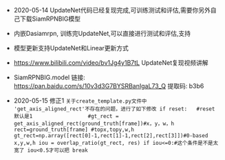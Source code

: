 - 2020-05-14 UpdateNet代码已经复现完成,可训练测试和评估,需要你另外自己下载SiamRPNBIG模型
- 内嵌Dasiamrpn, 训练完UpdateNet,可以直接进行测试和评估,支持 
- 模型更新支持UpdateNet和Linear更新方式
- https://www.bilibili.com/video/bv1Jg4y1B7tL UpdateNet复现视频讲解
- SiamRPNBIG.model 链接: https://pan.baidu.com/s/10v3d3G7BYSRBanIgaL73_Q 提取码: b3b6

- 2020-05-15 修正1
` 关于create_template.py文件中 'get_axis_aligned_rect'不存在的问题，进行了如下修改
if reset:   #reset 默认是1                 
                    #gt_rect = get_axis_aligned_rect(ground_truth[frame])#x，y，w，h
                    rect=ground_truth[frame] #topx,topy,w,h
                    gt_rect=np.array([rect[0]-1,rect[1]-1,rect[2],rect[3]])#0-based x,y,w,h
                    iou = overlap_ratio(gt_rect, res)
                    if iou<=0:#这个条件是不是太宽了 iou<0.5才可以把
                        break   
`
